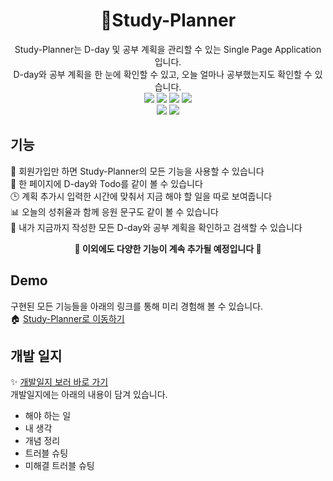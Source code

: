 <h1 align="center">📝Study-Planner</h1>
<div align="center">
  Study-Planner는 D-day 및 공부 계획을 관리할 수 있는 Single Page Application 입니다.<br />
  D-day와 공부 계획을 한 눈에 확인할 수 있고, 오늘 얼마나 공부했는지도 확인할 수 있습니다.
</div>
<div align="center">
  <img src="https://img.shields.io/badge/node.js-14.15.0-green?style=flat-square"></img>
  <img src="https://img.shields.io/badge/react-17.0.0-blue?style=flat-square"></img>
  <img src="https://img.shields.io/badge/next.js-10.0.9-orange?style=flat-square"></img>
  <img src="https://img.shields.io/badge/mysql-8.0.19-1c40a7?style=flat-square"></img>
</div>

<div align="center">
  <img src="https://devwebdata2021.s3.ap-northeast-2.amazonaws.com/markdown/study-planner/study-planner.gif"></img>
  <img src="https://devwebdata2021.s3.ap-northeast-2.amazonaws.com/markdown/study-planner/study-planner-search.gif"></img>
</div>

## 기능
📃 회원가입만 하면 Study-Planner의 모든 기능을 사용할 수 있습니다   
👀 한 페이지에 D-day와 Todo를 같이 볼 수 있습니다    
🕒 계획 추가시 입력한 시간에 맞춰서 지금 해야 할 일을 따로 보여줍니다   
📊 오늘의 성취율과 함께 응원 문구도 같이 볼 수 있습니다   
🔎 내가 지금까지 작성한 모든 D-day와 공부 계획을 확인하고 검색할 수 있습니다   

**<p align="center">🚀 이외에도 다양한 기능이 계속 추가될 예정입니다 🚀</p>**
<!-- 설치 방법 -->

## Demo
구현된 모든 기능들을 아래의 링크를 통해 미리 경험해 볼 수 있습니다.   
🏠 [Study-Planner로 이동하기](http://13.125.220.200:4050/)

## 개발 일지
✨ [개발일지 보러 바로 가기](https://www.notion.so/Study-planner-6df9506c9f7e450db691946545580c57)   
개발일지에는 아래의 내용이 담겨 있습니다.
- 해야 하는 일
- 내 생각
- 개념 정리
- 트러블 슈팅
- 미해결 트러블 슈팅

